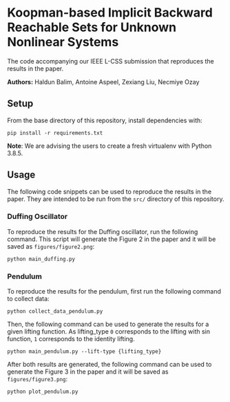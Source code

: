 # Koopman-based Implicit Backward Reachable Sets for Unknown Nonlinear Systems

The code accompanying our IEEE L-CSS submission that reproduces the results in the paper.

**Authors:** Haldun Balim, Antoine Aspeel, Zexiang Liu, Necmiye Ozay

## Setup 
From the base directory of this repository, install dependencies with:

~~~~
pip install -r requirements.txt
~~~~
**Note**: We are advising the users to create a fresh virtualenv with Python 3.8.5.  

## Usage
The following code snippets can be used to reproduce the results in the paper. They are intended to be run from the `src/` directory of this repository.

### Duffing Oscillator
To reproduce the results for the Duffing oscillator, run the following command. This script will generate the Figure 2 in the paper and it will be saved as `figures/figure2.png`:
~~~~
python main_duffing.py
~~~~

### Pendulum
To reproduce the results for the pendulum, first run the following command to collect data:
~~~~
python collect_data_pendulum.py
~~~~
Then, the following command can be used to generate the results for a given lifting function. As lifting_type `0` corresponds to the lifting with sin function, `1` corresponds to the identity lifting.
~~~~
python main_pendulum.py --lift-type {lifting_type}
~~~~
After both results are generated, the following command can be used to generate the Figure 3 in the paper and it will be saved as `figures/figure3.png`:
~~~~
python plot_pendulum.py
~~~~




